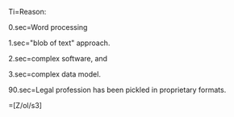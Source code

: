 Ti=Reason:

0.sec=Word processing

1.sec="blob of text" approach.

2.sec=complex software, and

3.sec=complex data model.

90.sec=Legal profession has been pickled in proprietary formats.

=[Z/ol/s3]